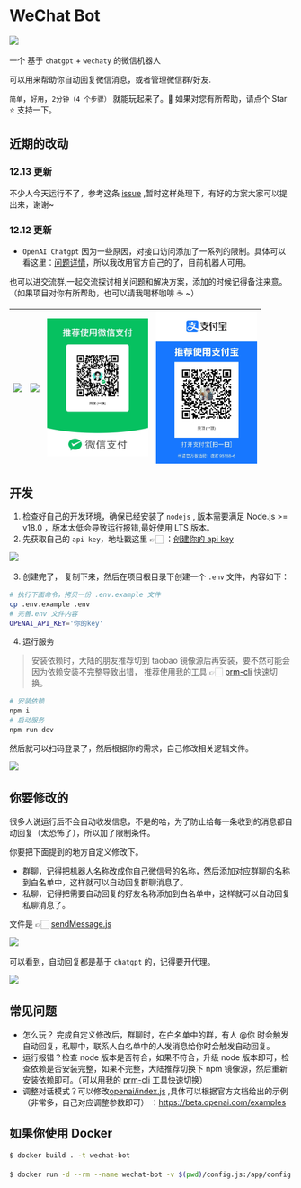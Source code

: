 # WeChat Bot

![](https://assets.fedtop.com/picbed/202212071317377.png)

一个 基于 `chatgpt` + `wechaty` 的微信机器人

可以用来帮助你自动回复微信消息，或者管理微信群/好友.

`简单`，`好用`，`2分钟（4 个步骤）` 就能玩起来了。🌸 如果对您有所帮助，请点个 Star ⭐️ 支持一下。

## 近期的改动

### 12.13 更新

不少人今天运行不了，参考这条 [issue](https://github.com/wangrongding/wechat-bot/issues/54#issuecomment-1347880291) ,暂时这样处理下，有好的方案大家可以提出来，谢谢~

### 12.12 更新

- `OpenAI Chatgpt` 因为一些原因，对接口访问添加了一系列的限制。具体可以看这里：[问题详情](https://github.com/transitive-bullshit/chatgpt-api#update-december-11-2022)，所以我改用官方自己的了，目前机器人可用。

也可以进交流群,一起交流探讨相关问题和解决方案，添加的时候记得备注来意。（如果项目对你有所帮助，也可以请我喝杯咖啡 ☕️ ~）

| <img src="https://assets.fedtop.com/picbed/202302090947704.png" width="180px"> | <img src="https://assets.fedtop.com/picbed/202302091031048.png" width="180px"> | <img src="https://raw.githubusercontent.com/wangrongding/image-house/master/202302092216101.png" width="180px"> | <img src="https://raw.githubusercontent.com/wangrongding/image-house/master/202302092215823.png" width="180px"> |
| --- | --- | --- | --- |

## 开发

1. 检查好自己的开发环境，确保已经安装了 `nodejs` , 版本需要满足 Node.js >= v18.0 ，版本太低会导致运行报错,最好使用 LTS 版本。
2. 先获取自己的 `api key`，地址戳这里 👉🏻 ：[创建你的 api key](https://beta.openai.com/account/api-keys)

![](https://assets.fedtop.com/picbed/202212121817351.png)

3. 创建完了， 复制下来，然后在项目根目录下创建一个 `.env` 文件，内容如下：

```sh
# 执行下面命令，拷贝一份 .env.example 文件
cp .env.example .env
# 完善.env 文件内容
OPENAI_API_KEY='你的key'
```

4. 运行服务

> 安装依赖时，大陆的朋友推荐切到 taobao 镜像源后再安装，要不然可能会因为依赖安装不完整导致出错， 推荐使用我的工具 👉🏻 [prm-cli](https://github.com/wangrongding/prm-cli) 快速切换。

```sh
# 安装依赖
npm i
# 启动服务
npm run dev
```

然后就可以扫码登录了，然后根据你的需求，自己修改相关逻辑文件。

![](https://assets.fedtop.com/picbed/202212071315670.png)

## 你要修改的

很多人说运行后不会自动收发信息，不是的哈，为了防止给每一条收到的消息都自动回复（太恐怖了），所以加了限制条件。

你要把下面提到的地方自定义修改下。

- 群聊，记得把机器人名称改成你自己微信号的名称，然后添加对应群聊的名称到白名单中，这样就可以自动回复群聊消息了。
- 私聊，记得把需要自动回复的好友名称添加到白名单中，这样就可以自动回复私聊消息了。

文件是 👉🏻 [sendMessage.js](./src/wechaty/sendMessage.js)

![](https://assets.fedtop.com/picbed/202212110942315.png)

可以看到，自动回复都是基于 `chatgpt` 的，记得要开代理。

![](https://assets.fedtop.com/picbed/202212131123257.png)

## 常见问题

- 怎么玩？ 完成自定义修改后，群聊时，在白名单中的群，有人 @你 时会触发自动回复，私聊中，联系人白名单中的人发消息给你时会触发自动回复。
- 运行报错？检查 node 版本是否符合，如果不符合，升级 node 版本即可，检查依赖是否安装完整，如果不完整，大陆推荐切换下 npm 镜像源，然后重新安装依赖即可。（可以用我的 [prm-cli](https://github.com/wangrongding/prm-cli) 工具快速切换）
- 调整对话模式？可以修改[openai/index.js](./src/openai/index.js) ,具体可以根据官方文档给出的示例（非常多，自己对应调整参数即可） ：https://beta.openai.com/examples

## 如果你使用 Docker

```sh
$ docker build . -t wechat-bot

$ docker run -d --rm --name wechat-bot -v $(pwd)/config.js:/app/config.js -v $(pwd)/.env:/app/.env wechat-bot
```
